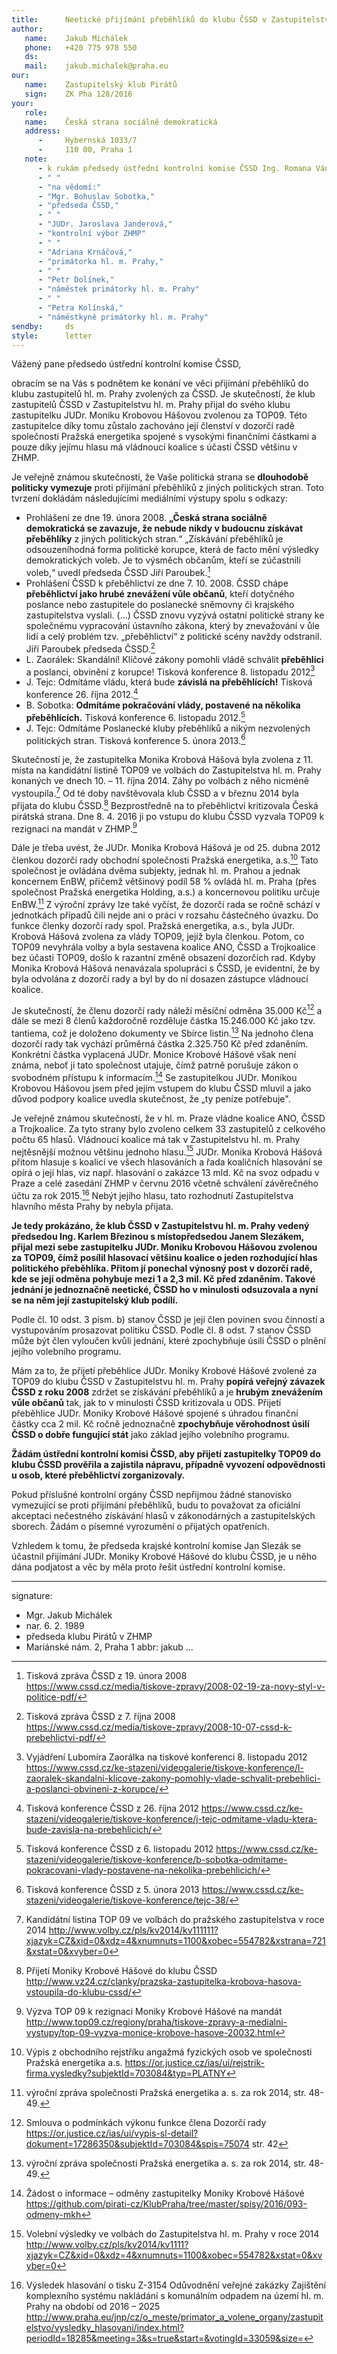 ```yaml
---
title:      Neetické přijímání přeběhlíků do klubu ČSSD v Zastupitelstvu hl. m. Prahy
author:
   name:    Jakub Michálek
   phone:   +420 775 978 550
   ds:      
   mail:    jakub.michalek@praha.eu
our:
   name:    Zastupitelský klub Pirátů
   sign:    ZK Pha 128/2016
your:
   role:    
   name:    Česká strana sociálně demokratická
   address:
      -     Hybernská 1033/7
      -     110 00, Praha 1
   note:    
      - k rukám předsedy ústřední kontrolní komise ČSSD Ing. Romana Váni
      - " "
      - "na vědomí:"
      - "Mgr. Bohuslav Sobotka,"
      - "předseda ČSSD,"
      - " "
      - "JUDr. Jaroslava Janderová," 
      - "kontrolní výbor ZHMP"
      - " "
      - "Adriana Krnáčová,"
      - "primátorka hl. m. Prahy,"
      - " "
      - "Petr Dolínek,"
      - "náměstek primátorky hl. m. Prahy"
      - " "
      - "Petra Kolínská,"
      - "náměstkyně primátorky hl. m. Prahy"
sendby:     ds
style:      letter
---
```


Vážený pane předsedo ústřední kontrolní komise ČSSD,

obracím se na Vás s podnětem ke konání ve věci přijímání přeběhlíků do klubu zastupitelů hl. m. Prahy zvolených za ČSSD. Je skutečností, že klub zastupitelů ČSSD v Zastupitelstvu hl. m. Prahy přijal do svého klubu zastupitelku JUDr. Moniku Krobovou Hášovou zvolenou za TOP09. Této zastupitelce díky tomu zůstalo zachováno její členství v dozorčí radě společnosti Pražská energetika spojené s vysokými finančními částkami a pouze díky jejímu hlasu má vládnoucí koalice s účastí ČSSD většinu v ZHMP.

Je veřejně známou skutečností, že Vaše politická strana se **dlouhodobě politicky vymezuje** proti přijímání přeběhlíků z jiných politických stran. Toto tvrzení dokládám následujícími mediálními výstupy spolu s odkazy:

* Prohlášení ze dne 19. února 2008. **„Česká strana sociálně demokratická se zavazuje, že nebude nikdy v budoucnu získávat přeběhlíky** z jiných politických stran.“ „Získávání přeběhlíků je odsouzeníhodná forma politické korupce, která de facto mění výsledky demokratických voleb. Je to výsměch občanům, kteří se zúčastnili voleb,“ uvedl předseda ČSSD Jiří Paroubek.[^1]
* Prohlášení ČSSD k přeběhlictví ze dne 7. 10. 2008. ČSSD chápe **přeběhlictví jako hrubé znevážení vůle občanů**, kteří dotyčného poslance nebo zastupitele do poslanecké sněmovny či krajského zastupitelstva vyslali. (...) ČSSD znovu vyzývá ostatní politické strany ke společnému vypracování ústavního zákona, který by znevažování v ůle lidí a celý problém tzv. „přeběhlictví“ z politické scény navždy odstranil. Jiří Paroubek předseda ČSSD.[^2]
* L. Zaorálek: Skandální! Klíčové zákony pomohli vládě schválit **přeběhlíci** a poslanci, obvinění z korupce! Tisková konference 8. listopadu 2012[^3]
* J. Tejc: Odmítáme vládu, která bude **závislá na přeběhlících!** Tisková konference 26. října 2012.[^4]
* B. Sobotka: **Odmítáme pokračování vlády, postavené na několika přeběhlících.** Tisková konference 6. listopadu 2012.[^5]
* J. Tejc: Odmítáme Poslanecké kluby přeběhlíků a nikým nezvolených politických stran. Tisková konference 5. února 2013.[^6]

Skutečností je, že zastupitelka Monika Krobová Hášová byla zvolena z 11. místa na kandidátní listině TOP09 ve volbách do Zastupitelstva hl. m. Prahy konaných ve dnech 10. – 11. října 2014. Záhy po volbách z něho nicméně vystoupila.[^7] Od té doby navštěvovala klub ČSSD a v březnu 2014 byla přijata do klubu ČSSD.[^8] Bezprostředně na to přeběhlictví kritizovala Česká pirátská strana. Dne 8. 4. 2016 ji po vstupu do klubu ČSSD vyzvala TOP09 k rezignaci na mandát v ZHMP.[^9]

Dále je třeba uvést, že JUDr. Monika Krobová Hášová je od 25. dubna 2012 členkou dozorčí rady obchodní společnosti Pražská energetika, a.s.[^10] Tato společnost je ovládána dvěma subjekty, jednak hl. m. Prahou a jednak koncernem EnBW, přičemž většinový podíl 58 % ovládá hl. m. Praha (přes společnost Pražská energetika Holding, a.s.) a koncernovou politiku určuje EnBW.[^11] Z výroční zprávy lze také vyčíst, že dozorčí rada se ročně schází v jednotkách případů čili nejde ani o práci v rozsahu částečného úvazku. Do funkce členky dozorčí rady spol. Pražská energetika, a.s., byla JUDr. Krobová Hášová zvolena za vlády TOP09, jejíž byla členkou. Potom, co TOP09 nevyhrála volby a byla sestavena koalice ANO, ČSSD a Trojkoalice bez účasti TOP09, došlo k razantní změně obsazení dozorčích rad. Kdyby Monika Krobová Hášová nenavázala spolupráci s ČSSD, je evidentní, že by byla odvolána z dozorčí rady a byl by do ní dosazen zástupce vládnoucí koalice.

Je skutečností, že členu dozorčí rady náleží měsíční odměna 35.000 Kč[^13] a dále se mezi 8 členů každoročně rozděluje částka 15.246.000 Kč jako tzv. tantiema, což je doloženo dokumenty ve Sbírce listin.[^11] Na jednoho člena dozorčí rady tak vychází průměrná částka 2.325.750 Kč před zdaněním. Konkrétní částka vyplacená JUDr. Monice Krobové Hášové však není známa, neboť ji tato společnost utajuje, čímž patrně porušuje zákon o svobodném přístupu k informacím.[^14] Se zastupitelkou JUDr. Monikou Krobovou Hášovou jsem před jejím vstupem do klubu ČSSD mluvil a jako důvod podpory koalice uvedla skutečnost, že „ty peníze potřebuje". 

Je veřejně známou skutečností, že v hl. m. Praze vládne koalice ANO, ČSSD a Trojkoalice. Za tyto strany bylo zvoleno celkem 33 zastupitelů z celkového počtu 65 hlasů. Vládnoucí koalice má tak v Zastupitelstvu hl. m. Prahy nejtěsnější možnou většinu jednoho hlasu.[^15] JUDr. Monika Krobová Hášová přitom hlasuje s koalicí ve všech hlasováních a řada koaličních hlasování se opírá o její hlas, viz např. hlasování o zakázce 13 mld. Kč na svoz odpadu v Praze a celé zasedání ZHMP v červnu 2016 včetně schválení závěrečného účtu za rok 2015.[^16] Nebýt jejího hlasu, tato rozhodnutí Zastupitelstva hlavního města Prahy by nebyla přijata. 

**Je tedy prokázáno, že klub ČSSD v Zastupitelstvu hl. m. Prahy vedený předsedou Ing. Karlem Březinou s místopředsedou Janem Slezákem, přijal mezi sebe zastupitelku JUDr. Moniku Krobovou Hášovou zvolenou za TOP09, čímž posílil hlasovací většinu koalice o jeden rozhodující hlas politického přeběhlíka. Přitom jí ponechal výnosný post v dozorčí radě, kde se její odměna pohybuje mezi 1 a 2,3 mil. Kč před zdaněním. Takové jednání je jednoznačně neetické, ČSSD ho v minulosti odsuzovala a nyní se na něm její zastupitelský klub podílí.**

Podle čl. 10 odst. 3 písm. b) stanov ČSSD je její člen povinen svou činností a vystupováním prosazovat politiku ČSSD. Podle čl. 8 odst. 7 stanov ČSSD může být člen vyloučen kvůli jednání, které zpochybňuje úsilí ČSSD o plnění jejího volebního programu. 

Mám za to, že přijetí přeběhlice JUDr. Moniky Krobové Hášové zvolené za TOP09 do klubu ČSSD v Zastupitelstvu hl. m. Prahy **popírá veřejný závazek ČSSD z roku 2008** zdržet se získávání přeběhlíků a je **hrubým znevážením vůle občanů** tak, jak to v minulosti ČSSD kritizovala u ODS. Přijetí přeběhlice JUDr. Moniky Krobové Hášové spojené s úhradou finanční částky cca 2 mil. Kč ročně jednoznačně **zpochybňuje věrohodnost úsilí ČSSD o dobře fungující stát** jako základ jejího volebního programu. 

**Žádám ústřední kontrolní komisi ČSSD, aby přijetí zastupitelky TOP09 do klubu ČSSD prověřila a zajistila nápravu, případně vyvození odpovědnosti u osob, které přeběhlictví zorganizovaly.** 

Pokud příslušné kontrolní orgány ČSSD nepřijmou žádné stanovisko vymezující se proti přijímání přeběhlíků, budu to považovat za oficiální akceptaci nečestného získávání hlasů v zákonodárných a zastupitelských sborech. Žádám o písemné vyrozumění o přijatých opatřeních.

Vzhledem k tomu, že předseda krajské kontrolní komise Jan Slezák se účastnil přijímání JUDr. Moniky Krobové Hášové do klubu ČSSD, je u něho dána podjatost a věc by měla proto řešit ústřední kontrolní komise. 

[^1]: Tisková zpráva ČSSD z 19. února 2008 <https://www.cssd.cz/media/tiskove-zpravy/2008-02-19-za-novy-styl-v-politice-pdf/>
[^2]: Tisková zpráva ČSSD z 7. října 2008 <https://www.cssd.cz/media/tiskove-zpravy/2008-10-07-cssd-k-prebehlictvi-pdf/>
[^3]: Vyjádření Lubomíra Zaorálka na tiskové konferenci 8. listopadu 2012 <https://www.cssd.cz/ke-stazeni/videogalerie/tiskove-konference/l-zaoralek-skandalni-klicove-zakony-pomohly-vlade-schvalit-prebehlici-a-poslanci-obvineni-z-korupce/>
[^4]: Tisková konference ČSSD z 26. října 2012 <https://www.cssd.cz/ke-stazeni/videogalerie/tiskove-konference/j-tejc-odmitame-vladu-ktera-bude-zavisla-na-prebehlicich/>
[^5]: Tisková konference ČSSD z 6. listopadu 2012 <https://www.cssd.cz/ke-stazeni/videogalerie/tiskove-konference/b-sobotka-odmitame-pokracovani-vlady-postavene-na-nekolika-prebehlicich/>
[^6]: Tisková konference ČSSD z 5. února 2013 <https://www.cssd.cz/ke-stazeni/videogalerie/tiskove-konference/tejc-38/>
[^7]: Kandidátní listina TOP 09 ve volbách do pražského zastupitelstva v roce 2014 <http://www.volby.cz/pls/kv2014/kv111111?xjazyk=CZ&xid=0&xdz=4&xnumnuts=1100&xobec=554782&xstrana=721&xstat=0&xvyber=0>
[^8]: Přijetí Moniky Krobové Hášové do klubu ČSSD <http://www.vz24.cz/clanky/prazska-zastupitelka-krobova-hasova-vstoupila-do-klubu-cssd/>
[^9]: Výzva TOP 09 k rezignaci Moniky Krobové Hášové na mandát <http://www.top09.cz/regiony/praha/tiskove-zpravy-a-medialni-vystupy/top-09-vyzva-monice-krobove-hasove-20032.html>
[^10]: Výpis z obchodního rejstříku angažmá fyzických osob ve společnosti Pražská energetika a.s. <https://or.justice.cz/ias/ui/rejstrik-firma.vysledky?subjektId=703084&typ=PLATNY>
[^11]: výroční zpráva společnosti Pražská energetika a. s. za rok 2014, str. 48-49.
[^12]: Zpráva z Valné hromady společnosti Pražská energetika a.s. v roce 2015 <https://www.pre.cz/Files/profil-spolecnosti/o-nas/pro-akcionare/valna-hromada/vh-2015-06-24/zprava-z-valne-hromady/>
[^13]: Smlouva o podmínkách výkonu funkce člena Dozorčí rady <https://or.justice.cz/ias/ui/vypis-sl-detail?dokument=17286350&subjektId=703084&spis=75074> str. 42
[^14]: Žádost o informace – odměny zastupitelky Moniky Krobové Hášové <https://github.com/pirati-cz/KlubPraha/tree/master/spisy/2016/093-odmeny-mkh>
[^15]: Volební výsledky ve volbách do Zastupitelstva hl. m. Prahy v roce 2014 <http://www.volby.cz/pls/kv2014/kv1111?xjazyk=CZ&xid=0&xdz=4&xnumnuts=1100&xobec=554782&xstat=0&xvyber=0>
[^16]: Výsledek hlasování o tisku Z-3154 Odůvodnění veřejné zakázky Zajištění komplexního systému nakládání s komunálním odpadem na území hl. m. Prahy na období od 2016 – 2025 <http://www.praha.eu/jnp/cz/o_meste/primator_a_volene_organy/zastupitelstvo/vysledky_hlasovani/index.html?periodId=18285&meeting=3&s=true&start=&votingId=33059&size=>

---
signature: 
  - Mgr. Jakub Michálek
  - nar. 6. 2. 1989
  - předseda klubu Pirátů v ZHMP
  - Mariánské nám. 2, Praha 1
abbr:       jakub
...
